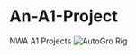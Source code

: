 # An-A1-Project
NWA A1 Projects
![AutoGro Rig](https://user-images.githubusercontent.com/57518634/228917023-a20d2ad3-0ee0-4f8d-8034-3a71b1fedffe.jpg)
